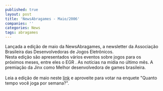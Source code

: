```yaml
---
published: true
layout: post
title: 'NewsAbragames - Maio/2006'
companies: ''
categories: News
tags: abragames
---
```

Lançada a edição de maio da NewsAbragames, a newsletter da Associação Brasileira das Desenvolvedoras de Jogos Eletrônicos.<br />Nesta edição são apresentados vários eventos
 sobre jogos para os próximos meses, entre eles o EGR
.  As notícias na mídia no último mês. A premiação da Jinx
 como Melhor desenvolvedora de games brasileira.<br /><br />Leia a edição de maio neste <a href="http://www.abragames.com.br/newsletter/arquivo/06/05/">link</a>
 e aproveite para votar na enquete "Quanto tempo você joga por semana?".
